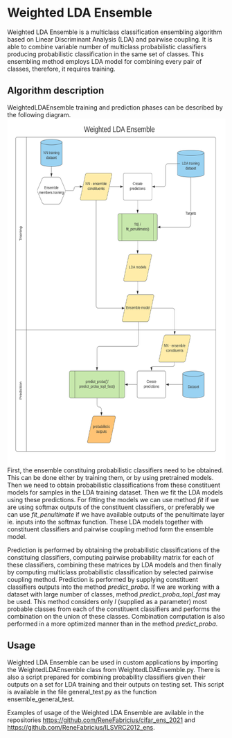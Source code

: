# Weighted LDA Ensemble
Weighted LDA Ensemble is a multiclass classification ensembling algorithm based on Linear Discriminant Analysis (LDA) and pairwise coupling.
It is able to combine variable number of multiclass probabilistic classifiers producing probabilistic classification in the same set of classes.
This ensembling method employs LDA model for combining every pair of classes, therefore, it requires training.

## Algorithm description
WeightedLDAEnsemble training and prediction phases can be described by the following diagram.
<img src="https://github.com/ReneFabricius/weighted_ensembles/blob/master/Weighted%20LDA%20Flowchart.svg" height="800" />  
First, the ensemble constituing probabilistic classifiers need to be obtained. This can be done either by training them, or by using pretrained models.
Then we need to obtain probabilistic classifications from these constituent models for samples in the LDA training dataset.
Then we fit the LDA models using these predictions. For fitting the models we can use method *fit* if we are using softmax outputs of the constituent classifiers, 
or preferably we can use *fit_penultimate* if we have available outputs of the penultimate layer ie. inputs into the softmax function.
These LDA models together with constituent classifiers and pairwise coupling method form the ensemble model.

Prediction is performed by obtaining the probabilistic classifications of the constituing classifiers, computing pairwise probability matrix for each of these classifiers,
combining these matrices by LDA models and then finally by computing multiclass probabilistic classification by selected pairwise coupling method.
Prediction is performed by supplying constituent classifiers outputs into the method *predict_proba*. If we are working with a dataset with
large number of classes, method *predict_proba_topl_fast* may be used. This method considers only *l* (supplied as a parameter) most probable classes from each 
of the constituent classifiers and performs the combination on the union of these classes. Combination computation is also performed in a more optimized manner than in the method *predict_proba*.

## Usage
Weighted LDA Ensemble can be used in custom applications by importing the WeightedLDAEnsemble class from WeightedLDAEnsemble.py.
There is also a script prepared for combining probability classifiers given their outputs on a set for LDA training and their outputs on testing set.
This script is available in the file general_test.py as the function ensemble_general_test.

Examples of usage of the Weighted LDA Ensemble are avilable in the repositories https://github.com/ReneFabricius/cifar_ens_2021 and https://github.com/ReneFabricius/ILSVRC2012_ens.
